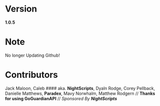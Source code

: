 # Version
**1.0.5**
# Note
No longer Updating Github!
# Contributors
Jack Maloon, Caleb #### aka. **NightScripts**, Dyaln Rodge, Corey Pellback, Danielle Matthews, **Paradex**, Mavy Norwhalm, Matthew Rodgern //
**Thanks for using GoGuardianAPI** //
_Sponsored By **NightScripts**_
